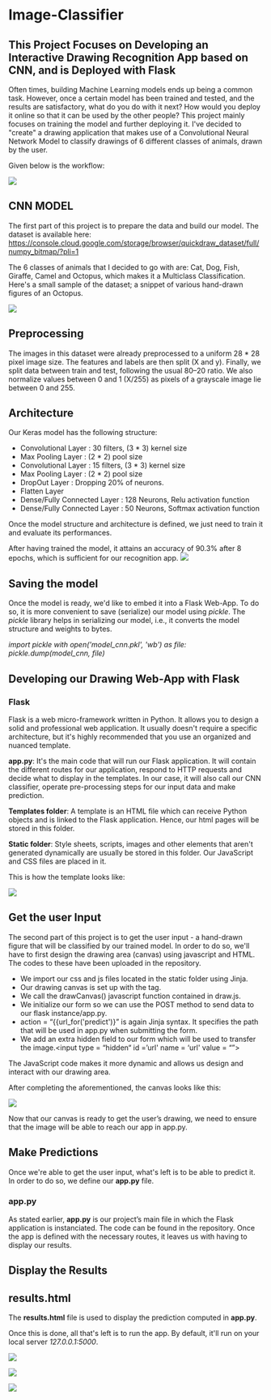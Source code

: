 # Image-Classifier

## This Project Focuses on Developing an Interactive Drawing Recognition App based on CNN, and is Deployed with Flask


Often times, building Machine Learning models ends up being a common task. However, once a certain model has been trained and tested, and the results are satisfactory, what do you do with it next? How would you deploy it online so that it can be used by the other people? This project mainly focuses on training the model and further deploying it. 
I've decided to "create" a drawing application that makes use of a Convolutional Neural Network Model to classify drawings of 6 different classes of animals, drawn by the user.

Given below is the workflow:

![](images/CNN1.png)

## CNN MODEL

The first part of this project is to prepare the data and build our model. The dataset is available here: https://console.cloud.google.com/storage/browser/quickdraw_dataset/full/numpy_bitmap/?pli=1

The 6 classes of animals that I decided to go with are: Cat, Dog, Fish, Giraffe, Camel and Octopus, which makes it a Multiclass Classification.
Here's a small sample of the dataset; a snippet of various hand-drawn figures of an Octopus.

![](images/CNN2.png)

## Preprocessing

The images in this dataset were already preprocessed to a uniform 28 * 28 pixel image size.
The features and labels are then split (X and y).
Finally, we split data between train and test, following the usual 80–20 ratio. We also normalize values between 0 and 1 (X/255) as pixels of a grayscale image lie between 0 and 255.

## Architecture

Our Keras model has the following structure: 

* Convolutional Layer : 30 filters, (3 * 3) kernel size
* Max Pooling Layer : (2 * 2) pool size
* Convolutional Layer : 15 filters, (3 * 3) kernel size
* Max Pooling Layer : (2 * 2) pool size
* DropOut Layer : Dropping 20% of neurons.
* Flatten Layer
* Dense/Fully Connected Layer : 128 Neurons, Relu activation function
* Dense/Fully Connected Layer : 50 Neurons, Softmax activation function
         
Once the model structure and architecture is defined, we just need to train it and evaluate its performances. 

After having trained the model, it attains an accuracy of 90.3% after 8 epochs, which is sufficient for our recognition app. 
![](images/CNN3.png)


## Saving the model

Once the model is ready, we'd like to embed it into a Flask Web-App. To do so, it is more convenient to save (serialize) our model using *pickle*. 
The *pickle* library helps in serializing our model, i.e., it converts the model structure and weights to bytes. 

*import pickle
with open('model_cnn.pkl', 'wb') as file:
      pickle.dump(model_cnn, file)* 
      
## Developing our Drawing Web-App with Flask

### Flask

Flask is a web micro-framework written in Python. It allows you to design a solid and professional web application. It usually doesn't require a specific architecture, but it's highly recommended that you use an organized and nuanced template.

**app.py**: It's the main code that will run our Flask application. It will contain the different routes for our application, respond to HTTP requests and decide what to display in the templates. In our case, it will also call our CNN classifier, operate pre-processing steps for our input data and make prediction.

**Templates folder**: A template is an HTML file which can receive Python objects and is linked to the Flask application. Hence, our html pages will be stored in this folder.

**Static folder**:  Style sheets, scripts, images and other elements that aren't generated dynamically are usually be stored in this folder. Our JavaScript and CSS files are placed in it. 

This is how the template looks like:


![](images/CNN4.PNG)

## Get the user Input

The second part of this project is to get the user input - a hand-drawn figure that will be classified by our trained model. In order to do so, we'll have to first design the drawing area (canvas) using javascript and HTML. The codes to these have been uploaded in the repository.

 * We import our css and js files located in the static folder using Jinja.
 * Our drawing canvas is set up with the <canvas> tag.
 * We call the drawCanvas() javascript function contained in draw.js.
 * We initialize our form so we can use the POST method to send data to our flask instance/app.py.
 * action = “{{url_for('predict')}” is again Jinja syntax. It specifies the path that will be used in app.py when submitting the form.
 * We add an extra hidden field to our form which will be used to transfer the image.<input type = “hidden“ id =’url' name = ‘url' value = “”>
  
  The JavaScript code makes it more dynamic and allows us design and interact with our drawing area.
  
  After completing the aforementioned, the canvas looks like this: 
  
  ![](images/CNN5.PNG)
  
  Now that our canvas is ready to get the user’s drawing, we need to ensure that the image will be able to reach our app in app.py.
  
  ## Make Predictions
  
Once we're able to get the user input, what's left is to be able to predict it. In order to do so, we define our **app.py** file.

### app.py 
As stated earlier, **app.py** is our project’s main file in which the Flask application is instanciated. 
The code can be found in the repository. 
Once the app is defined with the necessary routes, it leaves us with having to display our results. 

## Display the Results
## results.html
The **results.html** file is used to display the prediction computed in **app.py**. 

Once this is done, all that's left is to run the app. By default, it'll run on your local server *127.0.0.1:5000*. 

 ![](images/CNN6.png)
 
 
 ![](images/CNN5.PNG)
 
 
 ![](images/CNN7.png)
 
 
 
 


